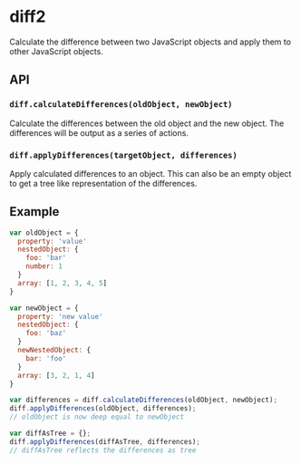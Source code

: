 # diff2

Calculate the difference between two JavaScript objects and apply them to other JavaScript objects.

## API

### `diff.calculateDifferences(oldObject, newObject)`

Calculate the differences between the old object and the new object.
The differences will be output as a series of actions.

### `diff.applyDifferences(targetObject, differences)`

Apply calculated differences to an object.
This can also be an empty object to get a tree like representation of the differences.

## Example

```javascript
var oldObject = {
  property: 'value'
  nestedObject: {
    foo: 'bar'
    number: 1
  }
  array: [1, 2, 3, 4, 5]
}

var newObject = {
  property: 'new value'
  nestedObject: {
    foo: 'baz'
  }
  newNestedObject: {
    bar: 'foo'
  }
  array: [3, 2, 1, 4]
}

var differences = diff.calculateDifferences(oldObject, newObject);
diff.applyDifferences(oldObject, differences);
// oldObject is now deep equal to newObject

var diffAsTree = {};
diff.applyDifferences(diffAsTree, differences);
// diffAsTree reflects the differences as tree
```